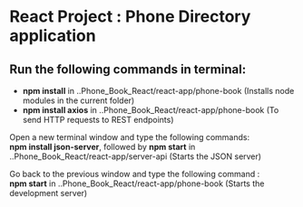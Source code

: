 # React Project : Phone Directory application
## Run the following commands in terminal: <br>
- **npm install** in ..Phone_Book_React/react-app/phone-book (Installs node modules in the current folder)
- **npm install axios** in ..Phone_Book_React/react-app/phone-book (To send HTTP requests to REST endpoints) <br>
 
Open a new terminal window and type the following commands: <br>
**npm install json-server**, followed by **npm start** in ..Phone_Book_React/react-app/server-api (Starts the JSON server) <br>

Go back to the previous window and type the following command : <br>
**npm start** in ..Phone_Book_React/react-app/phone-book (Starts the development server)


